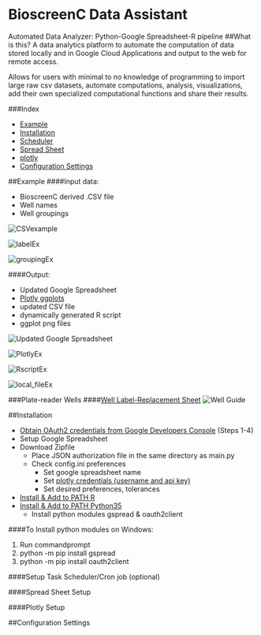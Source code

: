 # BioscreenC Data Assistant
Automated Data Analyzer: Python-Google Spreadsheet-R pipeline
##What is this?
A data analytics platform to automate the computation of data stored locally and in Google Cloud Applications and output to the web for remote access.  

Allows for users with minimal to no knowledge of programming to import large raw csv datasets, automate computations, analysis, visualizations, add their own specialized computational functions and share their results.

###Index
* [Example]()
* [Installation]()
 * [Scheduler]()
 * [Spread Sheet]()
 * [plotly]()
* [Configuration Settings]()

##Example
####Input data:
* BioscreenC derived .CSV file
* Well names
* Well groupings

![CSVexample]()

![labelEx](https://github.com/SpaceTuna8/data-alpha-Guilf/blob/master/readme_images/labelEx1.PNG?raw=true)

![groupingEx](https://github.com/SpaceTuna8/data-alpha-Guilf/blob/master/readme_images/groupingEx1_sm.png?raw=true)

####Output:
 * Updated Google Spreadsheet
 * [Plotly ggplots](https://dashboards.ly/ua-3iqBAQDFa93xVVHraRB3Tm "Plotly Dashboard")
 * updated CSV file
 * dynamically generated R script
 * ggplot png files

![Updated Google Spreadsheet](https://github.com/SpaceTuna8/data-alpha-Guilf/blob/master/readme_images/well_dataEx1.PNG?raw=true)

![PlotlyEx](https://github.com/SpaceTuna8/data-alpha-Guilf/blob/master/readme_images/plotlyEx1.PNG?raw=true)

![RscriptEx](https://github.com/SpaceTuna8/data-alpha-Guilf/blob/master/readme_images/groupingRex1.PNG?raw=true)

![local_fileEx](https://github.com/SpaceTuna8/data-alpha-Guilf/blob/master/readme_images/local_filesEx1.PNG?raw=true)

###Plate-reader Wells
####[Well Label-Replacement Sheet](https://docs.google.com/spreadsheets/d/1fJhE1hOMqVvf5T8YHxRATOQ8QHKfujZRym2wk-tYq4I/pubhtml)
![Well Guide](https://github.com/SpaceTuna8/data-alpha-Guilf/blob/master/readme_images/Microplate_simple.PNG?raw=true)

##Installation
* [Obtain OAuth2 credentials from Google Developers Console](http://gspread.readthedocs.io/en/latest/oauth2.html) (Steps 1-4)
* Setup Google Spreadsheet
* Download Zipfile
  * Place JSON authorization file in the same directory as main.py
  * Check config.ini preferences
    * Set google spreadsheet name
    * Set [plotly credentials (username and api key)](https://plot.ly/)
    * Set desired preferences, tolerances
* [Install & Add to PATH R](https://cran.r-project.org/mirrors.html)
* [Install & Add to PATH Python35](https://www.python.org/ftp/python/3.5.2/python-3.5.2.exe)
  * Install python modules gspread & oauth2client

####To Install python modules on Windows:
1. Run commandprompt
2. python -m pip install gspread
3. python -m pip install oauth2client

####Setup Task Scheduler/Cron job (optional)

####Spread Sheet Setup

####Plotly Setup

##Configuration Settings
